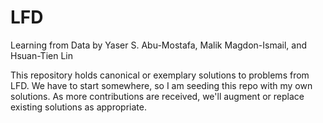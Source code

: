 # LFD
Learning from Data by Yaser S. Abu-Mostafa, Malik Magdon-Ismail, and Hsuan-Tien Lin

This repository holds canonical or exemplary solutions to problems from LFD.
We have to start somewhere, so I am seeding this repo with my own solutions.
As more contributions are received, we'll augment or replace existing solutions as
appropriate.
